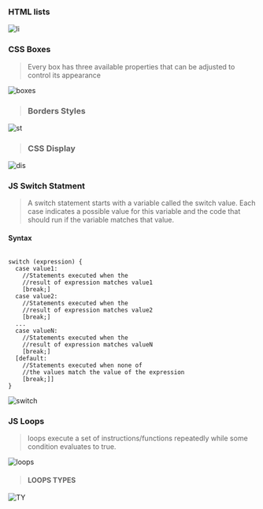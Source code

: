 ### HTML lists
![li](https://www.google.com/url?sa=i&url=http%3A%2F%2Fways2web.weebly.com%2Fhtml-lists.html&psig=AOvVaw2h9lXl4Cu6WqvDc1_i6cxb&ust=1589312607663000&source=images&cd=vfe&ved=0CAIQjRxqFwoTCPDaxf_IrOkCFQAAAAAdAAAAABAD)

### CSS Boxes

>Every box has three available properties that can be adjusted to control its appearance

![boxes](https://miro.medium.com/max/970/0*5qeKw4RhW1BxgEMx.png)

> ### Borders Styles

![st](https://codropspz-tympanus.netdna-ssl.com/codrops/wp-content/uploads/2014/09/borderstyles1.png)

> ### CSS Display
![dis](https://4.bp.blogspot.com/-TiwOixlooJk/U4UyEnv_XpI/AAAAAAAACFs/NuuLz2IvoZ4/s1600/css-display-block-vs-inline-block.png)


### JS Switch Statment

>A switch statement starts with a variable called the switch value. Each case indicates a possible
value for this variable and the code that should run if the variable matches that value.

#### Syntax
~~~~~

switch (expression) {
  case value1:
    //Statements executed when the
    //result of expression matches value1
    [break;]
  case value2:
    //Statements executed when the
    //result of expression matches value2
    [break;]
  ...
  case valueN:
    //Statements executed when the
    //result of expression matches valueN
    [break;]
  [default:
    //Statements executed when none of
    //the values match the value of the expression
    [break;]]
}
~~~~~

![switch](https://cdn.javascripttutorial.net/wp-content/uploads/2016/08/JavaScript-switch-case.png)

### JS Loops

> loops execute a set of instructions/functions repeatedly while some condition evaluates to true. 

![loops](https://media.geeksforgeeks.org/wp-content/uploads/Loop1.png)

> #### LOOPS TYPES
![TY](https://image.slidesharecdn.com/loopstrome-150705061122-lva1-app6892/95/the-loops-4-638.jpg?cb=1437672601)